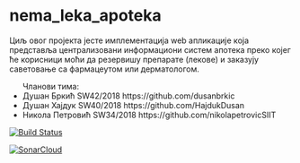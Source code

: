 # nema_leka_apoteka
<p>
Циљ овог пројекта јесте имплементација web апликације која представља централизовани информациони систем апотека преко којег ће корисници моћи да резервишу препарате (лекове) и заказују саветовање са фармацеутом или дерматологом.
</p>

<ul>
Чланови тима:
    <li>Душан Бркић         SW42/2018   https://github.com/dusanbrkic</li>
    <li>Душан Хајдук        SW40/2018   https://github.com/HajdukDusan</li>
    <li>Никола Петровић     SW34/2018   https://github.com/nikolapetrovicSIIT</li>

</ul>

[![Build Status](https://travis-ci.com/dusanbrkic/nema_leka_apoteka.svg?branch=master)](https://travis-ci.com/dusanbrkic/nema_leka_apoteka)

[![SonarCloud](https://sonarcloud.io/images/project_badges/sonarcloud-white.svg)](https://sonarcloud.io/dashboard?id=dusanbrkic_nema_leka_apoteka)
